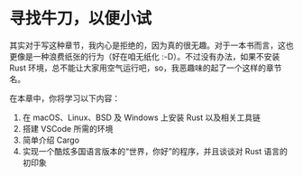 # 寻找牛刀，以便小试

其实对于写这种章节，我内心是拒绝的，因为真的很无趣。对于一本书而言，这也更像是一种浪费纸张的行为（好在咱无纸化 :-D）。不过没有办法，如果不安装 Rust 环境，总不能让大家用空气运行吧，so，我恶趣味的起了一个这样的章节名。

在本章中，你将学习以下内容：

1. 在 macOS、Linux、BSD 及 Windows 上安装 Rust 以及相关工具链
2. 搭建 VSCode 所需的环境
3. 简单介绍 Cargo
4. 实现一个酷炫多国语言版本的“世界，你好”的程序，并且谈谈对 Rust 语言的初印象
